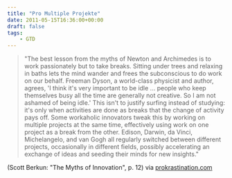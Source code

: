 ```yaml
---
title: "Pro Multiple Projekte"
date: 2011-05-15T16:36:00+00:00
draft: false
tags:
    - GTD
---
```


> "The best lesson from the myths of Newton and Archimedes is to work passionately but to take breaks. Sitting under trees and relaxing in baths lets the mind wander and frees the subconscious to do work on our behalf. Freeman Dyson, a world-class physicist and author, agrees, 'I think it's very important to be idle ... people who keep themselves busy all the time are generally not creative. So I am not ashamed of being idle.' This isn't to justify surfing instead of studying: it's only when activities are done as breaks that the change of activity pays off. Some workaholic innovators tweak this by working on multiple projects at the same time, effectively using work on one project as a break from the other. Edison, Darwin, da Vinci, Michelangelo, and van Gogh all regularly switched between different projects, occasionally in different fields, possibly accelerating an exchange of ideas and seeding their minds for new insights."

(Scott Berkun: "The Myths of Innovation", p. 12) via [prokrastination.com](http://prokrastination.com/)
